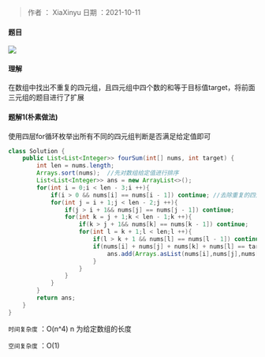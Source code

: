 >作者 ： XiaXinyu
>日期 ：2021-10-11

#### 题目

![](https://z3.ax1x.com/2021/10/11/5VPIZd.md.png)

#### 理解

在数组中找出不重复的四元组，且四元组中四个数的和等于目标值target，将前面三元组的题目进行了扩展

#### 题解1(朴素做法)

使用四层for循环枚举出所有不同的四元组判断是否满足给定值即可

```java
class Solution {
    public List<List<Integer>> fourSum(int[] nums, int target) {
        int len = nums.length;
        Arrays.sort(nums);  //先对数组给定值进行排序
        List<List<Integer>> ans = new ArrayList<>(); 
        for(int i = 0;i < len - 3;i ++){
            if(i > 0 && nums[i] == nums[i - 1]) continue; //去除重复的四元组
            for(int j = i + 1;j < len - 2;j ++){
                if(j > i + 1&& nums[j] == nums[j - 1]) continue;
                for(int k = j + 1;k < len - 1;k ++){
                    if(k > j + 1&& nums[k] == nums[k - 1]) continue;
                    for(int l = k + 1;l < len;l ++){
                        if(l > k + 1 && nums[l] == nums[l - 1]) continue;
                        if(nums[i] + nums[j] + nums[k] + nums[l] == target){
                            ans.add(Arrays.asList(nums[i],nums[j],nums[k],nums[l));
                        }
                    }
                }
            }
        }
        return ans;
    }
}
```



`时间复杂度` ：O(n^4) n 为给定数组的长度  

`空间复杂度` ：O(1) 
